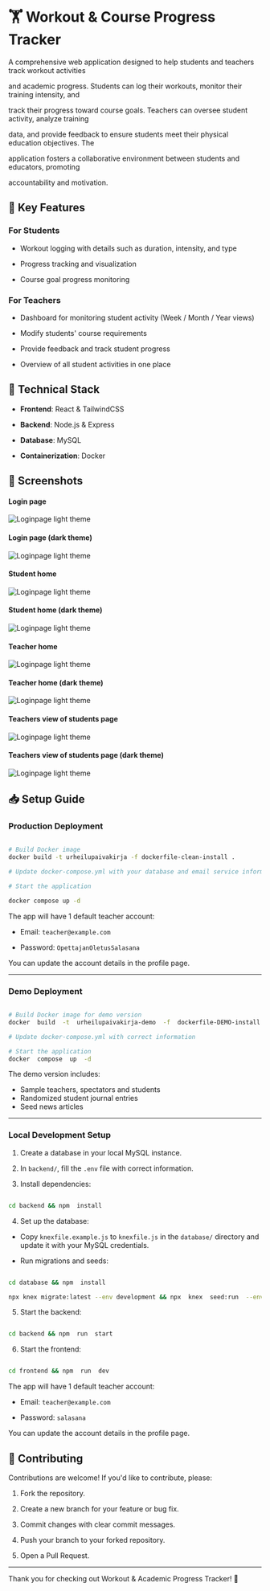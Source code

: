 # 🏋️ Workout & Course Progress Tracker

A comprehensive web application designed to help students and teachers track workout activities

and academic progress. Students can log their workouts, monitor their training intensity, and

track their progress toward course goals. Teachers can oversee student activity, analyze training

data, and provide feedback to ensure students meet their physical education objectives. The

application fosters a collaborative environment between students and educators, promoting

accountability and motivation.

## 🎯 Key Features

### For Students

- Workout logging with details such as duration, intensity, and type

- Progress tracking and visualization

- Course goal progress monitoring

### For Teachers

- Dashboard for monitoring student activity (Week / Month / Year views)

- Modify students' course requirements

- Provide feedback and track student progress

- Overview of all student activities in one place

## 🚀 Technical Stack

- **Frontend**: React & TailwindCSS

- **Backend**: Node.js & Express

- **Database**: MySQL

- **Containerization**: Docker

## 🔖 Screenshots




#### Login page
![Loginpage light theme](https://github.com/tredu/urheilupaivakirja-2-0-urheilupaivakirja2024/blob/main/screenshots/login.png)

#### Login page (dark theme)
![Loginpage light theme](https://github.com/tredu/urheilupaivakirja-2-0-urheilupaivakirja2024/blob/main/screenshots/login-dark.png)

#### Student home
![Loginpage light theme](https://github.com/tredu/urheilupaivakirja-2-0-urheilupaivakirja2024/blob/main/screenshots/studenthome.png)

#### Student home (dark theme)
![Loginpage light theme](https://github.com/tredu/urheilupaivakirja-2-0-urheilupaivakirja2024/blob/main/screenshots/studenthome-dark.png)

#### Teacher home
![Loginpage light theme](https://github.com/tredu/urheilupaivakirja-2-0-urheilupaivakirja2024/blob/main/screenshots/teacherhome.png)

#### Teacher home (dark theme)
![Loginpage light theme](https://github.com/tredu/urheilupaivakirja-2-0-urheilupaivakirja2024/blob/main/screenshots/teacherhome-dark.png)

#### Teachers view of students page
![Loginpage light theme](https://github.com/tredu/urheilupaivakirja-2-0-urheilupaivakirja2024/blob/main/screenshots/studentpage.png)

#### Teachers view of students page (dark theme)
![Loginpage light theme](https://github.com/tredu/urheilupaivakirja-2-0-urheilupaivakirja2024/blob/main/screenshots/studentpage-dark.png)




## 📥 Setup Guide

### Production Deployment

```bash

# Build Docker image
docker build -t urheilupaivakirja -f dockerfile-clean-install .

# Update docker-compose.yml with your database and email service information

# Start the application

docker compose up -d

```

The app will have 1 default teacher account:

- Email: `teacher@example.com`

- Password: `OpettajanOletusSalasana`

You can update the account details in the profile page.

---

### Demo Deployment

```bash

# Build Docker image for demo version
docker  build  -t  urheilupaivakirja-demo  -f  dockerfile-DEMO-install  .

# Update docker-compose.yml with correct information

# Start the application
docker  compose  up  -d

```

The demo version includes:

- Sample teachers, spectators and students
- Randomized student journal entries
- Seed news articles

---

### Local Development Setup

1. Create a database in your local MySQL instance.

2. In `backend/`, fill the `.env` file with correct information.

3. Install dependencies:

```bash

cd backend && npm  install

```

4. Set up the database:

- Copy `knexfile.example.js` to `knexfile.js` in the `database/` directory and update it with your MySQL credentials.

- Run migrations and seeds:

```bash

cd database && npm  install

npx knex migrate:latest --env development && npx  knex  seed:run  --env  development

```

5. Start the backend:

```bash

cd backend && npm  run  start

```

6. Start the frontend:

```bash

cd frontend && npm  run  dev

```

The app will have 1 default teacher account:

- Email: `teacher@example.com`

- Password: `salasana`

You can update the account details in the profile page.

## 🤝 Contributing

Contributions are welcome! If you'd like to contribute, please:

1. Fork the repository.

2. Create a new branch for your feature or bug fix.

3. Commit changes with clear commit messages.

4. Push your branch to your forked repository.

5. Open a Pull Request.

---

Thank you for checking out Workout & Academic Progress Tracker! 🎯
